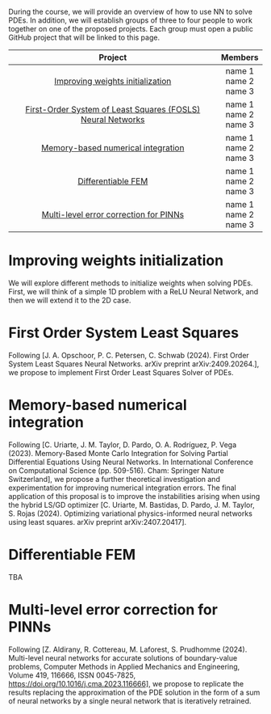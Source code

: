 
During the course, we will provide an overview of how to use NN to solve PDEs. In addition, we will establish groups of three to four people to work together on one of the proposed projects. Each group must open a public GitHub project that will be linked to this page.

| Project |  Members | 
| :---:   | :---: |
| [Improving weights initialization](#initialization)  | name 1 <br/> name 2 <br/> name 3|
| [First-Order System of Least Squares (FOSLS) Neural Networks](#fols)    | name 1 <br/> name 2 <br/> name 3|
| [Memory-based numerical integration](#int)| name 1 <br/> name 2 <br/> name 3|
| [Differentiable FEM](#diffFEM) | name 1 <br/> name 2 <br/> name 3|
| [Multi-level error correction for PINNs](#Multi-levelPINNs)  | name 1 <br/> name 2 <br/> name 3|


# <a id="initialization"></a> Improving weights initialization
We will explore different methods to initialize weights when solving PDEs. First, we will think of a simple 1D problem with a ReLU Neural Network, and then we will extend it to the 2D case.
# <a id="fols"></a> First Order System Least Squares
Following [J. A. Opschoor, P. C. Petersen, C. Schwab (2024). First Order System Least Squares Neural Networks. arXiv preprint arXiv:2409.20264.], we propose to implement First Order Least Squares Solver of PDEs. 
# <a id="int"></a> Memory-based numerical integration
Following [C. Uriarte, J. M. Taylor, D. Pardo, O. A. Rodríguez, P. Vega (2023). Memory-Based Monte Carlo Integration for Solving Partial Differential Equations Using Neural Networks. In International Conference on Computational Science (pp. 509-516). Cham: Springer Nature Switzerland], we propose a further theoretical investigation and experimentation for improving numerical integration errors. The final application of this proposal is to improve the instabilities arising when using the hybrid LS/GD optimizer [C. Uriarte, M. Bastidas, D. Pardo, J. M. Taylor, S. Rojas (2024). Optimizing variational physics-informed neural networks using least squares. arXiv preprint arXiv:2407.20417].
# <a id="diffFEM"></a> Differentiable FEM
TBA
# <a id="Multi-levelPINNs"></a> Multi-level error correction for PINNs
Following [Z. Aldirany, R. Cottereau, M. Laforest, S. Prudhomme (2024). Multi-level neural networks for accurate solutions of boundary-value problems, Computer Methods in Applied Mechanics and Engineering, Volume 419, 116666, ISSN 0045-7825, https://doi.org/10.1016/j.cma.2023.116666], we propose to replicate the results replacing the approximation of the PDE solution in the form of a sum of neural networks by a single neural network that is iteratively retrained.


